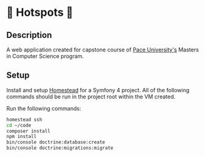 # 🌴 Hotspots 🌴

## Description
A web application created for capstone course of [Pace University's](https://www.pace.edu/) Masters in Computer Science program.

## Setup
Install and setup [Homestead](https://laravel.com/docs/5.8/homestead) for a Symfony 4 project. All of the following commands should be run in the project root within the VM created.

Run the following commands:
```bash
homestead ssh
cd ~/code
composer install
npm install
bin/console doctrine:database:create
bin/console doctrine:migrations:migrate
```

